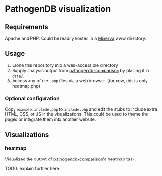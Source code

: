 # PathogenDB visualization

## Requirements

Apache and PHP. Could be readily hosted in a [Minerva](http://hpc.mssm.edu/) www directory.

## Usage

1. Clone this repository into a web-accessible directory
2. Supply analysis output from [pathogendb-comparison][] by placing it in `data/`.
3. Access any of the `.php` files via a web browser. (for now, this is only heatmap.php)

[pathogendb-comparison]: https://github.com/powerpak/pathogendb-comparison

### Optional configuration

Copy `example.include.php` to `include.php` and edit the stubs to include extra HTML, CSS, or JS in the visualizations. This could be used to theme the pages or integrate them into another website.

## Visualizations

### heatmap

Visualizes the output of [pathogendb-comparison][]'s heatmap task.

TODO: explain further here.